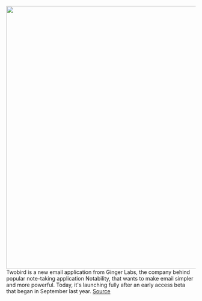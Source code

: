 <img src='https://cdn.vox-cdn.com/thumbor/6cvVaG0c86RH7QPtqqc_ggjePL0=/0x0:3200x2400/1200x800/filters:focal(1344x944:1856x1456)/cdn.vox-cdn.com/uploads/chorus_image/image/66786616/web3___Cross_Platform.0.png' width='700px' /><br/>
Twobird is a new email application from Ginger Labs, the company behind popular note-taking application Notability, that wants to make email simpler and more powerful. Today, it's launching fully after an early access beta that began in September last year.
<a href='https://www.theverge.com/2020/5/12/21255231/twobird-collaborative-email-app-ginger-labs-notability-windows-mac-ios-android-notes'> Source <a/>